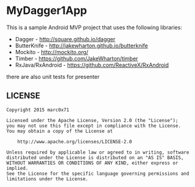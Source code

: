 # MyDagger1App

This is a sample Android MVP project that uses the following libraries:

* Dagger - http://square.github.io/dagger
* ButterKnife - http://jakewharton.github.io/butterknife
* Mockito - http://mockito.org/
* Timber - https://github.com/JakeWharton/timber
* RxJava/RxAndroid - https://github.com/ReactiveX/RxAndroid

there are also unit tests for presenter

## LICENSE

    Copyright 2015 marc0x71

    Licensed under the Apache License, Version 2.0 (the "License");
    you may not use this file except in compliance with the License.
    You may obtain a copy of the License at

        http://www.apache.org/licenses/LICENSE-2.0

    Unless required by applicable law or agreed to in writing, software
    distributed under the License is distributed on an "AS IS" BASIS,
    WITHOUT WARRANTIES OR CONDITIONS OF ANY KIND, either express or implied.
    See the License for the specific language governing permissions and
    limitations under the License.

